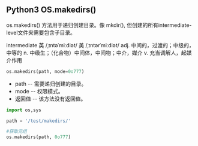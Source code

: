 ## Python3 OS.makedirs()

os.makedirs() 方法用于递归创建目录。像 mkdir(), 但创建的所有intermediate-level文件夹需要包含子目录。

intermediate 英 /ˌɪntəˈmiːdiət/  美 /ˌɪntərˈmiːdiət/ adj. 中间的，过渡的；中级的，中等的 n. 中级生；（化合物）中间体，中间物；中介，媒介 v. 充当调解人，起媒介作用

```python
os.makedirs(path, mode=0o777)
```

* path -- 需要递归创建的目录。
* mode -- 权限模式。
* 返回值 -- 该方法没有返回值。

```python
import os,sys

path = '/test/makedirs/'

#获取元组
os.makedirs(path, 0o777)
```
